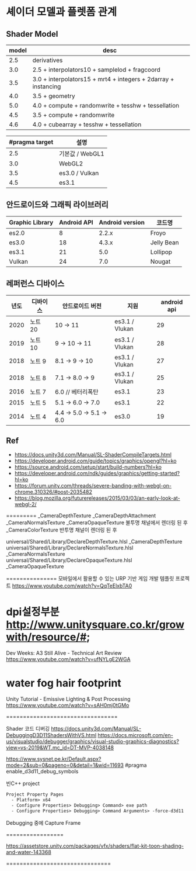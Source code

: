 # 셰이더 모델과 플렛폼 관계

## Shader Model

| model | desc                                                           |
|-------|----------------------------------------------------------------|
| 2.5   | derivatives                                                    |
| 3.0   | 2.5 + interpolators10 + samplelod + fragcoord                  |
| 3.5   | 3.0 + interpolators15 + mrt4 + integers + 2darray + instancing |
| 4.0   | 3.5 + geometry                                                 |
| 5.0   | 4.0 + compute + randomwrite + tesshw + tessellation            |
| 4.5   | 3.5 + compute + randomwrite                                    |
| 4.6   | 4.0 + cubearray + tesshw + tessellation                        |

| #pragma target | 설명            |
|----------------|-----------------|
| 2.5            | 기본값 / WebGL1 |
| 3.0            | WebGL2          |
| 3.5            | es3.0  / Vulkan |
| 4.5            | es3.1           |

## 안드로이드와 그래픽 라이브러리

| Graphic Library | Android API | Android version | 코드명     |
|-----------------|-------------|-----------------|------------|
| es2.0           | 8           | 2.2.x           | Froyo      |
| es3.0           | 18          | 4.3.x           | Jelly Bean |
| es3.1           | 21          | 5.0             | Lollipop   |
| Vulkan          | 24          | 7.0             | Nougat     |

## 레퍼런스 디바이스

| 년도 | 디바이스 | 안드로이드 버전        | 지원           | android api |
|------|----------|------------------------|----------------|-------------|
| 2020 | 노트 20  | 10 → 11                | es3.1 / Vlukan | 29          |
| 2019 | 노트 10  | 9  → 10 → 11           | es3.1 / Vlukan | 28          |
| 2018 | 노트 9   | 8.1  → 9  → 10         | es3.1 / Vlukan | 27          |
| 2018 | 노트 8   | 7.1 → 8.0 → 9          | es3.1 / Vlukan | 25          |
| 2016 | 노트 7   | 6.0  // 베터리폭탄     | es3.1          | 23          |
| 2015 | 노트 5   | 5.1 → 6.0  → 7.0       | es3.1          | 22          |
| 2014 | 노트 4   | 4.4 → 5.0 → 5.1  → 6.0 | es3.0          | 19          |

## Ref

- <https://docs.unity3d.com/Manual/SL-ShaderCompileTargets.html>
- <https://developer.android.com/guide/topics/graphics/opengl?hl=ko>
- <https://source.android.com/setup/start/build-numbers?hl=ko>
- <https://developer.android.com/ndk/guides/graphics/getting-started?hl=ko>
- <https://forum.unity.com/threads/severe-banding-with-webgl-on-chrome.310326/#post-2035482>
- <https://blog.mozilla.org/futurereleases/2015/03/03/an-early-look-at-webgl-2/>

=========
_CameraDepthTexture
_CameraDepthAttachment
_CameraNormalsTexture
_CameraOpaqueTexture 불투명 채널에서 렌더링 된 후
_CameraColorTexture  반투명 채널이 렌더링 된 후

universal/Shared/Library/DeclareDepthTexture.hlsl   _CameraDepthTexture
universal/Shared/Library/DeclareNormalsTexture.hlsl _CameraNormalsTexture
universal/Shared/Library/DeclareOpaqueTexture.hlsl  _CameraOpaqueTexture

===============
모바일에서 활용할 수 있는 URP 기반 게임 개발 템플릿 프로젝트
https://www.youtube.com/watch?v=QqTeElxbTA0

dpi설정부분
http://www.unitysquare.co.kr/growwith/resource/#;
==========
Dev Weeks: A3 Still Alive - Technical Art Review
https://www.youtube.com/watch?v=ufNYLgE2WGA

water
fog
hair
footprint
==
Unity Tutorial - Emissive Lighting & Post Processing
https://www.youtube.com/watch?v=sAH0mj0tGMo

=================================

Shader 코드 디버깅
https://docs.unity3d.com/Manual/SL-DebuggingD3D11ShadersWithVS.html
https://docs.microsoft.com/en-us/visualstudio/debugger/graphics/visual-studio-graphics-diagnostics?view=vs-2019&WT.mc_id=DT-MVP-4038148

https://www.sysnet.pe.kr/Default.aspx?mode=2&sub=0&pageno=0&detail=1&wid=11693
#pragma enable_d3d11_debug_symbols

빈C++ project

``` txt
Project Property Pages
  - Platform> x64
  - Configure Properties> Debugging> Command> exe path
  - Configure Properties> Debugging> Command Arguments> -force-d3d11
```

Debugging 중에 Capture Frame

=================

https://assetstore.unity.com/packages/vfx/shaders/flat-kit-toon-shading-and-water-143368


===============================